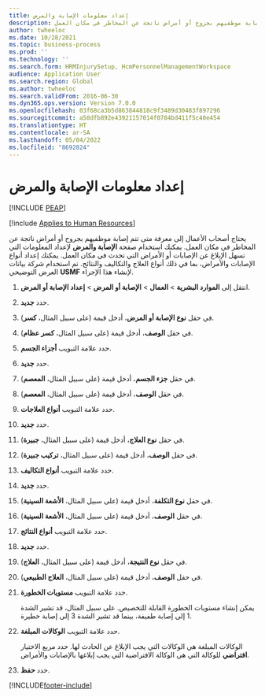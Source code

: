 ```yaml
---
title: إعداد معلومات الإصابة والمرض
description: يحتاج أصحاب الأعمال إلى معرفة متى تتم إصابة موظفيهم بجروح أو أمراض ناتجة عن المخاطر في مكان العمل.
author: twheeloc
ms.date: 10/28/2021
ms.topic: business-process
ms.prod: ''
ms.technology: ''
ms.search.form: HRMInjurySetup, HcmPersonnelManagementWorkspace
audience: Application User
ms.search.region: Global
ms.author: twheeloc
ms.search.validFrom: 2016-06-30
ms.dyn365.ops.version: Version 7.0.0
ms.openlocfilehash: 03f68ca3b5d863844818c9f3489d30483f897296
ms.sourcegitcommit: a58dfb892e43921157014f0784bd411f5c40e454
ms.translationtype: HT
ms.contentlocale: ar-SA
ms.lasthandoff: 05/04/2022
ms.locfileid: "8692824"
---
```

# <a name="set-up-injury-and-illness-information"></a>إعداد معلومات الإصابة والمرض


[!INCLUDE [PEAP](../includes/peap-1.md)]

[!include [Applies to Human Resources](../includes/applies-to-hr.md)]



يحتاج أصحاب الأعمال إلى معرفة متى تتم إصابة موظفيهم بجروح أو أمراض ناتجة عن المخاطر في مكان العمل. يمكنك استخدام صفحة **الإصابة والمرض** لإعداد المعلومات التي تسهل الإبلاغ عن الإصابات أو الأمراض التي تحدث في مكان العمل. يمكنك إعداد أنواع الإصابات والأمراض، بما في ذلك أنواع العلاج والتكاليف والنتائج. تم استخدام شركة بيانات العرض التوضيحي **USMF** لإنشاء هذا الإجراء.

1. انتقل إلى **الموارد البشرية** \> **العمال** \> **الإصابة أو المرض** \> **إعداد الإصابة أو المرض**.
2. حدد **جديد**.
3. في حقل **نوع الإصابة أو المرض**، أدخل قيمة (على سبيل المثال، **كسر**).
4. في حقل **الوصف**، أدخل قيمة (على سبيل المثال، **كسر عظام**).
5. حدد علامة التبويب **أجزاء الجسم**.
6. حدد **جديد**.
7. في حقل **جزء الجسم**، أدخل قيمة (على سبيل المثال، **المعصم**).
8. في حقل **الوصف**، أدخل قيمة (على سبيل المثال، **المعصم**).
9. حدد علامة التبويب **أنواع العلاجات**.
10. حدد **جديد**.
11. في حقل **نوع العلاج**، أدخل قيمة (على سبيل المثال، **جبيرة**).
12. في حقل **الوصف**، أدخل قيمة (على سبيل المثال، **تركيب جبيرة**).
13. حدد علامة التبويب **أنواع التكاليف**.
14. حدد **جديد**.
15. في حقل **نوع التكلفة**، أدخل قيمة (على سبيل المثال، **الأشعة السينية**).
16. في حقل **الوصف**، أدخل قيمة (على سبيل المثال، **الأشعة السينية**).
17. حدد علامة التبويب **أنواع النتائج**.
18. حدد **جديد**.
19. في حقل **نوع النتيجة**، أدخل قيمة (على سبيل المثال، **العلاج**).
20. في حقل **الوصف**، أدخل قيمة (على سبيل المثال، **العلاج الطبيعي**).
21. حدد علامة التبويب **مستويات الخطورة**.

    يمكن إنشاء مستويات الخطورة القابلة للتخصيص. على سبيل المثال، قد تشير الشدة 1 إلى إصابة طفيفة، بينما قد تشير الشدة 3 إلى إصابة خطيرة.

22. حدد علامة التبويب **الوكالات المبلغة**.

    الوكالات المبلغة هي الوكالات التي يجب الإبلاغ عن الحادث لها. حدد مربع الاختيار **افتراضي** للوكالة التي هي الوكالة الافتراضية التي يجب إبلاغها بالإصابات والأمراض.

23. حدد **حفظ**.



[!INCLUDE[footer-include](../includes/footer-banner.md)]
